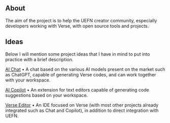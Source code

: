 ## About

The aim of the project is to help the UEFN creator community, especially developers working with Verse, with open source tools and projects.

## Ideas

Below I will mention some project ideas that I have in mind to put into practice with a brief description.

[AI Chat](http://github.com/martinho-ai/chat) • A chat based on the various AI models present on the market such as ChatGPT, capable of generating Verse codes, and can work together with your workspace.

[AI Copilot](https://github.com/martinho-ai/copilot) • An extension for text editors capable of generating code suggestions based on your workspace.

[Verse Editor](https://github.com/martinho-ai/editor) • An IDE focused on Verse (with most other projects already integrated such as Chat and Copilot), in addition to direct integration with UEFN.